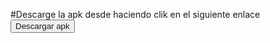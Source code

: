 #Descarge la apk desde haciendo clik en el siguiente enlace
<button ><a hreg="https://github.com/joelcartuche/enVivoApp/raw/master/debug/app-debug.apk">Descargar apk</a></button>

